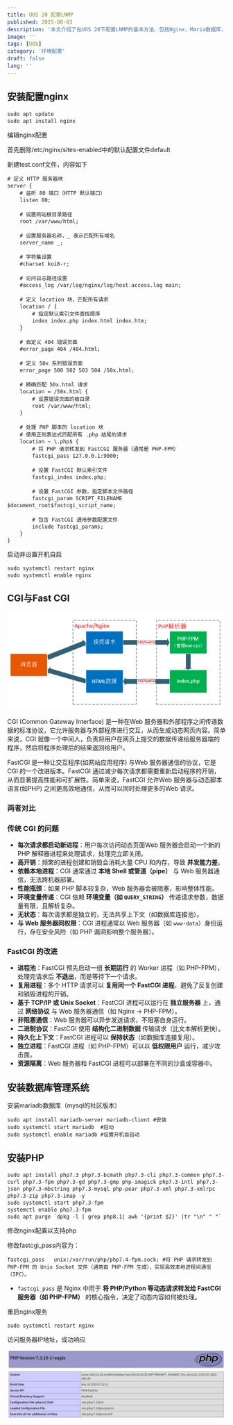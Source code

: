 ```yaml
---
title: UOS 20 配置LNMP
published: 2025-08-03
description: '本文介绍了在UOS 20下配置LNMP的基本方法，包括Nginx，Maria数据库，PHP等的安装配置。'
image: ''
tags: [UOS]
category: '环境配置'
draft: false 
lang: ''
---
```



## 安装配置nginx

```shell
sudo apt update
sudo apt install nginx
```

编辑nginx配置

首先删除/etc/nginx/sites-enabled中的默认配置文件default

新建test.conf文件，内容如下

```shell
# 定义 HTTP 服务器块
server {
    # 监听 80 端口（HTTP 默认端口）
    listen 80;
    
    # 设置网站根目录路径
    root /var/www/html;
    
    # 设置服务器名称，_ 表示匹配所有域名
    server_name _;
    
    # 字符集设置
    #charset koi8-r;
    
    # 访问日志路径设置
    #access_log /var/log/nginx/log/host.access.log main;
    
    # 定义 location 块，匹配所有请求
    location / {
        # 指定默认索引文件查找顺序
        index index.php index.html index.htm;
    }
    
    # 自定义 404 错误页面
    #error_page 404 /404.html;
    
    # 定义 50x 系列错误页面
    error_page 500 502 503 504 /50x.html;
    
    # 精确匹配 50x.html 请求
    location = /50x.html {
        # 设置错误页面的根目录
        root /var/www/html;
    }
    
    # 处理 PHP 脚本的 location 块
    # 使用正则表达式匹配所有 .php 结尾的请求
    location ~ \.php$ {
        # 将 PHP 请求转发到 FastCGI 服务器（通常是 PHP-FPM）
        fastcgi_pass 127.0.0.1:9000;
        
        # 设置 FastCGI 默认索引文件
        fastcgi_index index.php;
        
        # 设置 FastCGI 参数，指定脚本文件路径
        fastcgi_param SCRIPT_FILENAME $document_root$fastcgi_script_name;
        
        # 包含 FastCGI 通用参数配置文件
        include fastcgi_params;
    }
}
```

启动并设置开机自启

```shell
sudo systemctl restart nginx
sudo systemctl enable nginx
```

## CGI与Fast CGI

![](https://raw.githubusercontent.com/Aur0r3-zy/picture/main/img/20250712152215821.png)

CGI (Common Gateway Interface) 是一种在Web 服务器和外部程序之间传递数据的标准协议，它允许服务器与外部程序进行交互，从而生成动态网页内容。简单来说，CGI 就像一个中间人，负责将用户在网页上提交的数据传递给服务器端的程序，然后将程序处理后的结果返回给用户。﻿

FastCGI 是一种让交互程序(如网站应用程序) 与Web 服务器通信的协议，它是 CGI 的一个改进版本。FastCGI 通过减少每次请求都需要重新启动程序的开销，从而显著提高性能和可扩展性。简单来说，FastCGI 允许Web 服务器与动态脚本语言(如PHP) 之间更高效地通信，从而可以同时处理更多的Web 请求。﻿

### 两者对比  

### **传统 CGI 的问题**

- **每次请求都启动新进程**：用户每次访问动态页面Web 服务器会启动一个新的 PHP 解释器进程来处理请求，处理完立即关闭。  
- **高开销**：频繁的进程创建和销毁会消耗大量 CPU 和内存，导致 **并发能力差**。
- **依赖本地进程**：CGI 通常通过 **本地 Shell 或管道（pipe）** 与 Web 服务器通信，无法跨机器部署。  
- **性能瓶颈**：如果 PHP 脚本较复杂，Web 服务器会被阻塞，影响整体性能。 
- **环境变量传递**：CGI 依赖 **环境变量（如 `QUERY_STRING`）** 传递请求参数，数据量有限，且解析复杂。  
- **无状态**：每次请求都是独立的，无法共享上下文（如数据库连接池）。  
- **与 Web 服务器同权限**：CGI 进程通常以 Web 服务器（如 `www-data`）身份运行，存在安全风险（如 PHP 漏洞影响整个服务器）。

### **FastCGI 的改进**

- **进程池**：FastCGI 预先启动一组 **长期运行** 的 Worker 进程（如 PHP-FPM），处理完请求后 **不退出**，而是等待下一个请求。  
- **复用进程**：多个 HTTP 请求可以 **复用同一个 FastCGI 进程**，避免了反复创建和销毁进程的开销。  
- **基于 TCP/IP 或 Unix Socket**：FastCGI 进程可以运行在 **独立服务器** 上，通过 **网络协议** 与 Web 服务器通信（如 Nginx → PHP-FPM）。  
- **非阻塞通信**：Web 服务器可以异步发送请求，不阻塞自身运行。  
- **二进制协议**：FastCGI 使用 **结构化二进制数据** 传输请求（比文本解析更快）。   
- **持久化上下文**：FastCGI 进程可以 **保持状态**（如数据库连接复用）。  
- **独立进程**：FastCGI 进程（如 PHP-FPM）可以以 **低权限用户** 运行，减少攻击面。  
- **资源隔离**：Web 服务器和 FastCGI 进程可以部署在不同的沙盒或容器中。  

## 安装数据库管理系统

安装mariadb数据库（mysql的社区版本）

```shell
sudo apt install mariadb-server mariadb-client #安装
sudo systemctl start mariadb  #启动
sudo systemctl enable mariadb #设置开机自启动
```

## 安装PHP

```shell
sudo apt install php7.3 php7.3-bcmath php7.3-cli php7.3-common php7.3-curl php7.3-fpm php7.3-gd php7.3-gmp php-imagick php7.3-intl php7.3-json php7.3-mbstring php7.3-mysql php-pear php7.3-xml php7.3-xmlrpc php7.3-zip php7.3-imap -y
sudo systemctl start php7.3-fpm
systemctl enable php7.3-fpm
sudo apt purge `dpkg -l | grep php8.1| awk '{print $2}' |tr "\n" " "`
```

修改nginx配置以支持php

修改fastcgi_pass内容为：

```shell
fastcgi_pass   unix:/var/run/php/php7.4-fpm.sock; #将 PHP 请求转发到 PHP-FPM 的 Unix Socket 文件（通常由 PHP-FPM 生成），实现高效本地进程间通信（IPC）。
```

* `fastcgi_pass` 是 Nginx 中用于 **将 PHP/Python 等动态请求转发给 FastCGI 服务器（如 PHP-FPM）** 的核心指令，决定了动态内容如何被处理。

重启nginx服务

```shell
sudo systemctl restart nginx
```

访问服务器IP地址，成功响应

![image-20250712153936199](https://raw.githubusercontent.com/Aur0r3-zy/picture/main/img/20250712153937749.png)